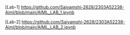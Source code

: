 [Lab-1] https://github.com/Saivamshi-2628/2303A52238-Aiml/blob/main/AIML_LAB_1.ipynb

[Lab-2] https://github.com/Saivamshi-2628/2303A52238-Aiml/blob/main/AIML_LAB_2.ipynb
